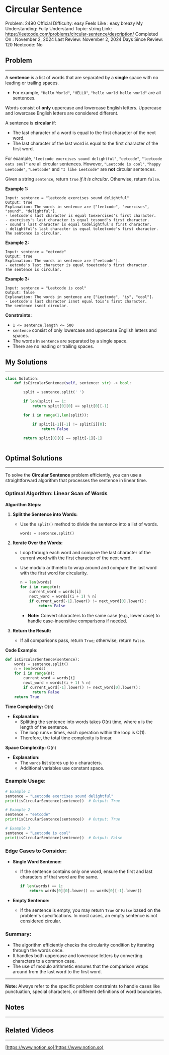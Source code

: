 # Circular Sentence

Problem: 2490
Official Difficulty: easy
Feels Like : easy breazy
My Understanding: Fully Understand
Topic: string
Link: https://leetcode.com/problems/circular-sentence/description/
Completed On : November 2, 2024
Last Review: November 2, 2024
Days Since Review: 120
Neetcode: No

## Problem

---

A **sentence** is a list of words that are separated by a **single** space with no leading or trailing spaces.

- For example, `"Hello World"`, `"HELLO"`, `"hello world hello world"` are all sentences.

Words consist of **only** uppercase and lowercase English letters. Uppercase and lowercase English letters are considered different.

A sentence is **circular** if:

- The last character of a word is equal to the first character of the next word.
- The last character of the last word is equal to the first character of the first word.

For example, `"leetcode exercises sound delightful"`, `"eetcode"`, `"leetcode eats soul"` are all circular sentences. However, `"Leetcode is cool"`, `"happy Leetcode"`, `"Leetcode"` and `"I like Leetcode"` are **not** circular sentences.

Given a string `sentence`, return `true` *if it is circular*. Otherwise, return `false`.

**Example 1:**

```
Input: sentence = "leetcode exercises sound delightful"
Output: true
Explanation: The words in sentence are ["leetcode", "exercises", "sound", "delightful"].
- leetcode's last character is equal toexercises's first character.
- exercises's last character is equal tosound's first character.
- sound's last character is equal todelightful's first character.
- delightful's last character is equal toleetcode's first character.
The sentence is circular.
```

**Example 2:**

```
Input: sentence = "eetcode"
Output: true
Explanation: The words in sentence are ["eetcode"].
- eetcode's last character is equal toeetcode's first character.
The sentence is circular.
```

**Example 3:**

```
Input: sentence = "Leetcode is cool"
Output: false
Explanation: The words in sentence are ["Leetcode", "is", "cool"].
- Leetcode's last character isnot equal tois's first character.
The sentence isnot circular.
```

**Constraints:**

- `1 <= sentence.length <= 500`
- `sentence` consist of only lowercase and uppercase English letters and spaces.
- The words in `sentence` are separated by a single space.
- There are no leading or trailing spaces.

## My Solutions

---

```python
class Solution:
    def isCircularSentence(self, sentence: str) -> bool:

        split = sentence.split(' ')

        if len(split) == 1:
            return split[0][0] == split[0][-1]

        for i in range(1,len(split)):

            if split[i-1][-1] != split[i][0]:
                return False

        return split[0][0] == split[-1][-1]
```

```python

```

## Optimal Solutions

---

To solve the **Circular Sentence** problem efficiently, you can use a straightforward algorithm that processes the sentence in linear time.

### **Optimal Algorithm: Linear Scan of Words**

**Algorithm Steps:**

1. **Split the Sentence into Words:**
    - Use the `split()` method to divide the sentence into a list of words.
        
        ```python
        words = sentence.split()
        
        ```
        
2. **Iterate Over the Words:**
    - Loop through each word and compare the last character of the current word with the first character of the next word.
    - Use modulo arithmetic to wrap around and compare the last word with the first word for circularity.
        
        ```python
        n = len(words)
        for i in range(n):
            current_word = words[i]
            next_word = words[(i + 1) % n]
            if current_word[-1].lower() != next_word[0].lower():
                return False
        
        ```
        
        - **Note:** Convert characters to the same case (e.g., lower case) to handle case-insensitive comparisons if needed.
3. **Return the Result:**
    - If all comparisons pass, return `True`; otherwise, return `False`.

**Code Example:**

```python
def isCircularSentence(sentence):
    words = sentence.split()
    n = len(words)
    for i in range(n):
        current_word = words[i]
        next_word = words[(i + 1) % n]
        if current_word[-1].lower() != next_word[0].lower():
            return False
    return True

```

**Time Complexity:** O(n)

- **Explanation:**
    - Splitting the sentence into words takes O(n) time, where `n` is the length of the sentence.
    - The loop runs `n` times, each operation within the loop is O(1).
    - Therefore, the total time complexity is linear.

**Space Complexity:** O(n)

- **Explanation:**
    - The `words` list stores up to `n` characters.
    - Additional variables use constant space.

### **Example Usage:**

```python
# Example 1
sentence = "Leetcode exercises sound delightful"
print(isCircularSentence(sentence))  # Output: True

# Example 2
sentence = "eetcode"
print(isCircularSentence(sentence))  # Output: True

# Example 3
sentence = "Leetcode is cool"
print(isCircularSentence(sentence))  # Output: False

```

### **Edge Cases to Consider:**

- **Single Word Sentence:**
    - If the sentence contains only one word, ensure the first and last characters of that word are the same.
        
        ```python
        if len(words) == 1:
            return words[0][0].lower() == words[0][-1].lower()
        
        ```
        
- **Empty Sentence:**
    - If the sentence is empty, you may return `True` or `False` based on the problem's specifications. In most cases, an empty sentence is not considered circular.

### **Summary:**

- The algorithm efficiently checks the circularity condition by iterating through the words once.
- It handles both uppercase and lowercase letters by converting characters to a common case.
- The use of modulo arithmetic ensures that the comparison wraps around from the last word to the first word.

---

**Note:** Always refer to the specific problem constraints to handle cases like punctuation, special characters, or different definitions of word boundaries.

## Notes

---

 

## Related Videos

---

[https://www.notion.so](https://www.notion.so)